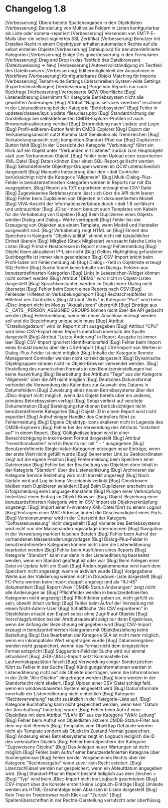 # Changelog 1.8

[Verbesserung]  Überarbeitete Spaltenangaben in den Objektlisten
[Verbesserung]  Darstellung von Multivalue Feldern in Listen konfigurierbar als Liste oder komma-separiert
[Verbesserung]  Versenden von SMTP E-Mails über ein selbst-signiertes SSL Zertifikat
[Verbesserung]  Benutzer mit Erstellen Recht in einem Objekttypen erhalten automatisch Rechte auf die selbst erstellen Objekte
[Verbesserung]  Dateiupload für benutzerdefinierte Kategorien
[Verbesserung]  Einige Designverbesserung in den Formularen
[Verbesserung]  Drag and Drop in das Textfeld des Dateibrowsers (Dateizuweisung -> Neu)
[Verbesserung]  Autovervollständigung im Textfeld des Dateibrowsers
[Verbesserung]  Editiermöglichkeit der Ausnahmen in Workflows
[Verbesserung]  Konfigurierbares Objekt Matching für Importe
[Verbesserung]  Tenant-wide Settings überschreiben System-wide Settings (Experteneinstellungen)
[Verbesserung]  Purge von Reports nur nach Rückfrage
[Verbesserung]  Verbesserte QCW Oberfläche
[Bug]           Listeneditierung übernimmt für Kategorie Betriebssystem nicht alle gewählten Änderungen
[Bug]           Attribut "Nagios services vererben" erscheint in der Listeneditierung bei der Kategorie "Betriebssystem"
[Bug]           Fehler in updates/classes/isys_update_files.class.php
[Bug]           Standardrichtung der Darstellungs bei selbstdefinierten CMDB-Explorer-Profilen ist nach Browseraktualisierung vertikal
[Bug]           Errormeldung nach Update und Login
[Bug]           Profil-editieren-Button fehlt im CMDB-Explorer
[Bug]           Export der Verkabelungsansicht nutzt Komma statt Semikolon als Trennzeichen
[Bug]           Verkabelungsansicht stellt kompletten Standort-Pfad dar
[Bug]           Duplizieren-Button fehlt
[Bug]           In der Übersicht der Kategorie "Verbindung" führt ein Klick auf ein Objekt unter "Verbunden mit Listener" zurück zum Hauptobjekt statt zum Verbundenen Objekt.
[Bug]           Fehler beim Upload einer exportierten XML-Datei
[Bug]           Daten können über einen SQL-Report gelöscht werden
[Bug]           Selbstdefinierte Objekttyp-Gruppen werden im QCW unterschiedlich dargestellt
[Bug]           Manuelle Indexierung über den i-doit Controller berücksichtigt nicht die Kategorie "Allgemein"
[Bug]           Multi-Dialog-Plus-Felder in benutzerdefinierten Kategorien werden in Reports nur mit IDs ausgegeben.
[Bug]           Report als TXT exportieren erzeugt eine CSV-Datei
[Bug]           Zugewiesenes Betriebssystem lässt sich über die API nicht leeren
[Bug]           Fehler beim Duplizieren von Objekten mit dokumentiertem Modell
[Bug]           VIVA-Ansicht der Informationsverbünde durch i-doit 1.8 verfälscht und unbrauchbar
[Bug]           JDisc-Import benutzt auch Templates von Kabeln für die Verkabelung von Objekten
[Bug]           Beim Duplizieren eines Objekts werden Dialog und Dialog+ Werte verdoppelt
[Bug]           Fehler bei der Erzeugung von Objekten aus einem Template, wenn Modell und Hersteller ausgewählt sind.
[Bug]           Verkabelung zeigt HTML an
[Bug]           Einheit des Speichers in Kategorie "Objektvitatlität" stimmt nicht mit tatsächlicher Einheit überein
[Bug]           Mitglied (Stack Mitglieder) verursacht falsche Links in Listen
[Bug]           Primäre Hostadresse in Report erzeugt Fehlermeldung
[Bug]           Objekt lösen aktualisiert IP-Liste nicht
[Bug]           Gelbes Highlighting gefundener Suchbegriffe ist immer klein geschrieben
[Bug]           CSV-Import bricht beim Profil-laden mit Fehlermeldung ab
[Bug]           Dialog+-Feld in Objektliste erzeugt SQL-Fehler
[Bug]           Suche findet keine Inhalte von Dialog+-Feldern aus benutzerdefinierten Kategorien
[Bug]           Links in Lesezeichen-Widget können nicht sortiert werden
[Bug]           Attribut "DBMS" wird nicht in Objekt-Listen dargestellt
[Bug]           Sprachkonstanten werden im Duplizieren-Dialog nicht übersetzt
[Bug]           Fehler beim Export eines Reports nach CSV
[Bug]           Fehlender Hilfetext im Verkabelungsimport
[Bug]           Rechtschreibfehler im Hilfetext des Controllers
[Bug]           Attribut "Aktiv" in Kategorie "Port" wird beim JDisc-Import nicht im Modus "Aktualisieren" überprüft
[Bug]           Einträge aus C__CATS__PERSON_ASSIGNED_GROUPS können nicht über die API gelöscht werden
[Bug]           Fehlermeldung, wenn ein neuer Anschluss erzeugt werden soll und die Bezeichnung unique sein muss
[Bug]           Attribut "Erstellungsdatum" wird im Report nicht ausgegeben
[Bug]           Attribut "CPU" wird beim CSV-Export eines Reports mehrfach innerhalb der Spalte dargestellt
[Bug]           Attribut "Letzte Änderung" in Report-Ausgabe ist immer leer
[Bug]           CSV-Import ignoriert Identifikationsfeld
[Bug]           Fehler beim Import eines Einsatzzwecks über den CSV-Import
[Bug]           CSV-Import von Werten in Dialog-Plus-Felder ist nicht möglich
[Bug]           Inhalte der Kategorie Remote Management Controller werden nicht korrekt dargestellt
[Bug]           Dynamische Objektgruppen können nicht im Objekt-Browser verwendet werden.
[Bug]           Einstellung des numerischen Formats in den Benutzereinstellungen hat keine Auswirkung
[Bug]           Bearbeitung des Attributs "Tags" aus der Kategorie "Allgemein" über die API nicht möglich
[Bug]           Deutsches Datumsformat verhindet die Verwendung des Kalenders zur Auswahl des Datums in Datumsfeldern
[Bug]           Zuweisung eines neuen Betriebssystems über den JDisc-Import nicht möglich, wenn das Objekt bereits über ein anderes, primäres Betriebssystem verfügt
[Bug]           Setup verlinkt auf veraltete Dokumentation
[Bug]           Bereinigungsfunktionen berücksichtigen nicht benutzerdefinierte Kategorien
[Bug]           Objekt-ID in einem Report wird nicht exportiert
[Bug]           Aufruf einiger Handler des Controllers führt zu Fehlermeldung
[Bug]           Eigene Objekttyp-Icons skalieren nicht in Legende des CMDB-Explorers
[Bug]           Fehler bei der Verwendung des Attributs "Installiert auf" in einem Report.
[Bug]           Gültigkeitszeitraum wird in einer Benachrichtigung in inkorrektem Format dargestellt
[Bug]           Attribut "Investitionskosten" wird in Reports nur mit " - " ausgegeben
[Bug]           Benutzerdefinierte Single-Value-Kategorien erzeugen neue Einträge, wenn der erste Wert nicht gefüllt wurde
[Bug]           Generierter Link zu Geokoordinaten zeigt auf die eigene Position
[Bug]           Fehlermeldung beim Speichern einer Dateiversion
[Bug]           Fehler bei der Bearbeitung von Objekten ohne Inhalt in der Kategorie "Standort" über die Listeneditierung
[Bug]           Archivieren der Kategorie Service Beziehung wird nicht korrekt angezeigt
[Bug]           Nach Update wird auf Log im temp-Verzeichnis verlinkt
[Bug]           Checkboxen bleiben nach Duplizieren selektiert
[Bug]           Beim Duplizieren erscheint als Erfolgsmeldung eine Language-Konstante
[Bug]           Purgen einer Verknüpfung hinterlässt einen Eintrag im Objekt-Browser
[Bug]           Objekt-Beziehung einer benutzerdefinierten Kategorie wird im CSV-Import als Objektverknüpfung angezeigt.
[Bug]           Import einer h-inventory XML-Datei führt zu einem Logout
[Bug]           Eintragen einer MAC-Adresse ändert die Geschwindigkeit eines Ports
[Bug]           Versionsnummer wird in der Übersicht der Kategorie "Softwarezuweisung" nicht dargestellt
[Bug]           Variante des Betriebssystems wird nicht von der Massenänderungsvorlage übernommen
[Bug]           Navigation in der Verwaltung markiert falschen Bereich
[Bug]           Fehler beim Aufruf der vorhandenen Massenänderungsvorlagen
[Bug]           Dialog-Plus-Felder in benutzerdefinierten Kategorien können nicht über die Listeneditierung bearbeitet werden
[Bug]           Fehler beim Ausführen eines Reports
[Bug]           Kategorie "Standort" kann nur dann in der Listeneditierung bearbeitet werden, wenn ein Standort gepflegt ist oder war
[Bug]           Beim Anlegen einer Datei im Update fehlt ein Slash
[Bug]           Änderungskommentar wird nach dem Speichern nicht angezeigt, wenn er aktiviert wurde
[Bug]           Vorgegebene Werte aus der Validierung werden nicht in Dropdown-Liste dargestellt
[Bug]           FC-Ports werden beim Import doppelt angelegt und als "RJ-45" dokumentiert
[Bug]           Report-View "CMDB-Status Änderungen" zeigt nicht alle Änderungen an
[Bug]           Pflichtfelder werden in benutzerdefinierten Kategorien nicht angezeigt
[Bug]           Pflichtfelder geben an, nicht gefüllt zu sein, obwohl Inhalt vorliegt
[Bug]           Fehler beim Aufruf der Verwaltung mit einem Nicht-Admin-User
[Bug]           Schaltfläche "Als CSV exporiteren" in Objektlisten erlaubt den Export selbst ohne Zugriff auf Objekte
[Bug]           Vorschlagsfunktion bei der Attributsauswahl zeigt nur dann Ergebnisse, wenn der Anfang der Bezeichnung eingegeben wird
[Bug]           CSV-Import erzeugt in benutzerdefinierten Kategorien mit Objektbeziehung keine Beziehung
[Bug]           Das Bearbeiten der Kategorie SLA ist nicht mehr möglich, wenn ein inkompatibler Wert eingetragen wurde
[Bug]           Datumseingaben werden nicht gespeichert, wennn das Format nicht dem eingestellten Format entspricht
[Bug]           Suggestion-Feld der Suche wird nur einmal aktualisiert
[Bug]           JEDI-/JDisc-Import setzt Kommastelle bei Laufwerkskapazitäten falsch
[Bug]           Verwendung einiger Sonderzeichen führt zu Fehler in der Suche
[Bug]           Kündigungsinformationen werden in Listeneditierung nicht auf alle Objekte übertragen, wenn die Informationen in der Zeile "Alle Objekte" eingetragen werden
[Bug]           Icons werden in der Standortsicht nicht skaliert.
[Bug]           Upload einer CSV-Datei schlägt fehl, wenn ein windowsbasiertes System eingesetzt wird
[Bug]           Datumsformate innerhalb der Listeneditierung nicht einheitlich
[Bug]           Kategorie "Rechteverwaltung" taucht zusätzlich in der Kategorie-Liste auf.
[Bug]           Kategorie Buchhaltung kann nicht gespeichert werden, wenn kein "Datum der Anschaffung" hinterlegt wurde
[Bug]           Fehler beim Aufruf einer Objektliste mit dem Attribut "VLAN-ID" aus der Kategorie "WAN-Leitung"
[Bug]           Fehler beim Aufruf von Objektlisten aktivem CMDB-Status-Filter aus dem my-doit-Bereich
[Bug]           Templates vom Objekttyp Gebäude werden nicht als Template sondern als Objekt im Zustand Normal gespeichert.
[Bug]           Änderung eines Betriebssystems zeigt im Logbuch lediglich die ID des verknüpften Objekts
[Bug]           Fehler beim Speichern der Kategorie "Zugeweisene Objekte"
[Bug]           Das Anlegen neuer Wartungen ist nicht möglich
[Bug]           Fehler beim Aufruf einer benutzerdefinierten Kategorie über Suchergebnisse
[Bug]           Fehler bei der Vergabe eines Rechts über die Kategorie "Rechtevergabe" wenn zuvor kein Recht existiert.
[Bug]           Lizenzschlüssel werden nur gespeichert, wenn ein Ablaufdatum angegeben wird.
[Bug]           Standort-Pfad im Report besteht lediglich aus dem Zeichen >
[Bug]           "Typ" wird beim JDisc-Import nicht ins Logbuch geschrieben
[Bug]           CSV-Import über die Konsole erstellt keine Logbuch-Einträge
[Bug]           Umlaute werden als HTML-Zeichenfolge beim Abkürzen in Listen dargestellt
[Bug]           Kein Tree im Treebrowser nach Klick auf "Zurück"
[Bug]           Spaltenüberschriften in der Rechte-Darstellung verrutscht oder überflüssig
